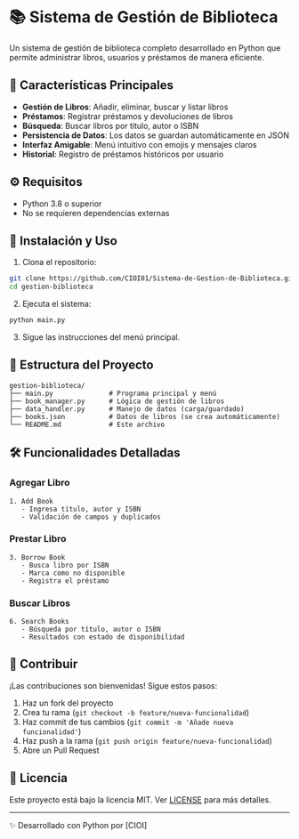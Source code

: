 # 📚 Sistema de Gestión de Biblioteca

Un sistema de gestión de biblioteca completo desarrollado en Python que permite administrar libros, usuarios y préstamos de manera eficiente.

## 🌟 Características Principales

- **Gestión de Libros**: Añadir, eliminar, buscar y listar libros
- **Préstamos**: Registrar préstamos y devoluciones de libros
- **Búsqueda**: Buscar libros por título, autor o ISBN
- **Persistencia de Datos**: Los datos se guardan automáticamente en JSON
- **Interfaz Amigable**: Menú intuitivo con emojis y mensajes claros
- **Historial**: Registro de préstamos históricos por usuario

## ⚙️ Requisitos

- Python 3.8 o superior
- No se requieren dependencias externas

## 🚀 Instalación y Uso

1. Clona el repositorio:
```bash
git clone https://github.com/CIOI01/Sistema-de-Gestion-de-Biblioteca.git
cd gestion-biblioteca
```

2. Ejecuta el sistema:
```bash
python main.py
```

3. Sigue las instrucciones del menú principal.

## 🧩 Estructura del Proyecto

```
gestion-biblioteca/
├── main.py              # Programa principal y menú
├── book_manager.py      # Lógica de gestión de libros
├── data_handler.py      # Manejo de datos (carga/guardado)
├── books.json           # Datos de libros (se crea automáticamente)
└── README.md            # Este archivo
```

## 🛠️ Funcionalidades Detalladas

### Agregar Libro
```text
1. Add Book
   - Ingresa título, autor y ISBN
   - Validación de campos y duplicados
```

### Prestar Libro
```text
3. Borrow Book
   - Busca libro por ISBN
   - Marca como no disponible
   - Registra el préstamo
```

### Buscar Libros
```text
6. Search Books
   - Búsqueda por título, autor o ISBN
   - Resultados con estado de disponibilidad
```

## 🤝 Contribuir

¡Las contribuciones son bienvenidas! Sigue estos pasos:

1. Haz un fork del proyecto
2. Crea tu rama (`git checkout -b feature/nueva-funcionalidad`)
3. Haz commit de tus cambios (`git commit -m 'Añade nueva funcionalidad'`)
4. Haz push a la rama (`git push origin feature/nueva-funcionalidad`)
5. Abre un Pull Request

## 📄 Licencia

Este proyecto está bajo la licencia MIT. Ver [LICENSE](LICENSE) para más detalles.

---
✨ Desarrollado con Python por [CIOI]
